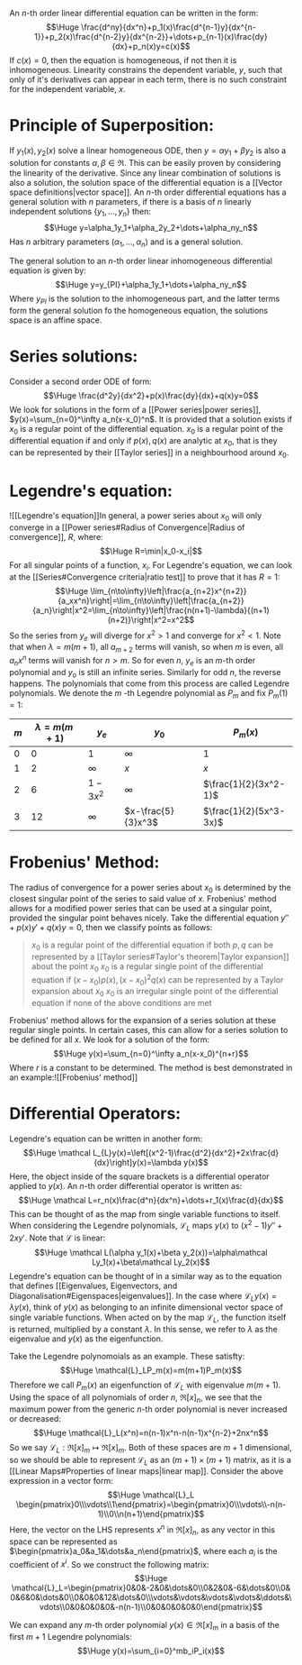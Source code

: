 An $n$-th order linear differential equation can be written in the form:$$\Huge \frac{d^ny}{dx^n}+p_1(x)\frac{d^{n-1}y}{dx^{n-1}}+p_2(x)\frac{d^{n-2}y}{dx^{n-2}}+\dots+p_{n-1}(x)\frac{dy}{dx}+p_n(x)y=c(x)$$If $c(x)=0$, then the equation is homogeneous, if not then it is inhomogeneous. Linearity constrains the dependent variable, $y$, such that only of it's derivatives can appear in each term, there is no such constraint for the independent variable, $x$.

# Principle of Superposition:

If $y_1(x),y_2(x)$ solve a linear homogeneous ODE, then $y=\alpha y_1+\beta y_2$ is also a solution for constants $\alpha,\beta\in\Re$. This can be easily proven by considering the linearity of the derivative. Since any linear combination of solutions is also a solution, the solution space of the differential equation is a [[Vector space definitions|vector space]]. An $n$-th order differential equations has a general solution with $n$ parameters, if there is a basis of $n$ linearly independent solutions $\{y_1,\dots,y_n\}$ then:$$\Huge y=\alpha_1y_1+\alpha_2y_2+\dots+\alpha_ny_n$$Has $n$ arbitrary parameters $(\alpha_1,\dots,\alpha_n)$ and is a general solution.

The general solution to an $n$-th order linear inhomogeneous differential equation is given by:$$\Huge y=y_{PI}+\alpha_1y_1+\dots+\alpha_ny_n$$Where $y_{PI}$ is the solution to the inhomogeneous part, and the latter terms form the general solution fo the homogeneous equation, the solutions space is an affine space.

# Series solutions:

Consider a second order ODE of form:$$\Huge \frac{d^2y}{dx^2}+p(x)\frac{dy}{dx}+q(x)y=0$$We look for solutions in the form of a [[Power series|power series]], $y(x)=\sum_{n=0}^\infty a_n(x-x_0)^n$. It is provided that a solution exists if $x_0$ is a regular point of the differential equation. $x_0$ is a regular point of the differential equation if and only if $p(x),q(x)$ are analytic at $x_0$, that is they can be represented by their [[Taylor series]] in a neighbourhood around $x_0$.


# Legendre's equation:
![[Legendre's equation]]In general, a power series about $x_0$ will only converge in a [[Power series#Radius of Convergence|Radius of convergence]], $R$, where:$$\Huge R=\min|x_0-x_i|$$For all singular points of a function, $x_i$. For Legendre's equation, we can look at the [[Series#Convergence criteria|ratio test]] to prove that it has $R=1$:$$\Huge \lim_{n\to\infty}\left|\frac{a_{n+2}x^{n+2}}{a_xx^n}\right|=\lim_{n\to\infty}\left|\frac{a_{n+2}}{a_n}\right|x^2=\lim_{n\to\infty}\left|\frac{n(n+1)-\lambda}{(n+1)(n+2)}\right|x^2=x^2$$So the series from $y_e$ will diverge for $x^2>1$ and converge for $x^2<1$. Note that when $\lambda=m(m+1)$, all $a_{m+2}$ terms will vanish, so when $m$ is even, all $a_nx^n$ terms will vanish for $n>m$. So for even $n$, $y_e$ is an $m$-th order polynomial and $y_o$ is still an infinite series. Similarly for odd $n$, the reverse happens. The polynomials that come from this process are called Legendre polynomials. We denote the $m$
-th Legendre polynomial as $P_m$ and fix $P_m(1)=1$:

| $m$ | $\lambda=m(m+1)$ | $y_e$    | $y_0$    | $P_m(x)$              |
| --- | ---------------- | -------- | -------- | --------------------- |
| $0$ | $0$              | $1$      | $\infty$ | $1$                   |
| $1$ | $2$              | $\infty$ | $x$      | $x$                   |
| $2$ | $6$              | $1-3x^2$ | $\infty$ | $\frac{1}{2}(3x^2-1)$ |
| 3   | 12               | $\infty$ | $x-\frac{5}{3}x^3$         | $\frac{1}{2}(5x^3-3x)$                      |

# Frobenius' Method:

The radius of convergence for a power series about $x_0$ is determined by the closest singular point of the series to said value of $x$. Frobenius' method allows for a modified power series that can be used at a singular point, provided the singular point behaves nicely. Take the differential equation $y''+p(x)y'+q(x)y=0$, then we classify points as follows:
>$x_0$ is a regular point of the differential equation if both $p,q$ can be represented by a [[Taylor series#Taylor's theorem|Taylor expansion]] about the point $x_0$
>$x_0$ is a regular single point of the differential equation if $(x-x_0)p(x),(x-x_0)^2q(x)$ can be represented by a Taylor expansion about $x_0$
>$x_0$ is an irregular single point of the differential equation if none of the above conditions are met

Frobenius' method allows for the expansion of a series solution at these regular single points. In certain cases, this can allow for a series solution to be defined for all $x$. We look for a solution of the form:$$\Huge y(x)=\sum_{n=0}^\infty a_n(x-x_0)^{n+r}$$Where $r$ is a constant to be determined. The method is best demonstrated in an example:![[Frobenius' method]]
# Differential Operators:

Legendre's equation can be written in another form:$$\Huge \mathcal L_{L}y(x)=\left[(x^2-1)\frac{d^2}{dx^2}+2x\frac{d}{dx}\right]y(x)=\lambda y(x)$$Here, the object inside of the square brackets is a differential operator applied to $y(x)$. An $n$-th order differential operator is written as:$$\Huge \mathcal L=r_n(x)\frac{d^n}{dx^n}+\dots+r_1(x)\frac{d}{dx}$$This can be thought of as the map from single variable functions to itself. When considering the Legendre polynomials, $\mathcal L_L$ maps $y(x)$ to $(x^2-1)y''+2xy'$. Note that $\mathcal L$ is linear:$$\Huge \mathcal L(\alpha y_1(x)+\beta y_2(x))=\alpha\mathcal Ly_1(x)+\beta\mathcal Ly_2(x)$$Legendre's equation can be thought of in a similar way as to the equation that defines [[Eigenvalues, Eigenvectors, and Diagonalisation#Eigenspaces|eigenvalues]]. In the case where $\mathcal L_L y(x)=\lambda y(x)$, think of $y(x)$ as belonging to an infinite dimensional vector space of single variable functions. When acted on by the map $\mathcal L_L$, the function itself is returned, multiplied by a constant $\lambda$. In this sense, we refer to $\lambda$ as the eigenvalue and $y(x)$ as the eigenfunction.

Take the Legendre polynomoials as an example. These satisfty:$$\Huge \mathcal{L}_LP_m(x)=m(m+1)P_m(x)$$Therefore we call $P_m(x)$ an eigenfunction of $\mathcal{L}_L$ with eigenvalue $m(m+1)$. Using the space of all polynomials of order $n$, $\Re[x]_n$, we see that the maximum power from the generic $n$-th order polynomial is never increased or decreased:$$\Huge \mathcal{L}_L(x^n)=n(n-1)x^n-n(n-1)x^{n-2}+2nx^n$$So we say $\mathcal{L}_L:\Re[x]_m\mapsto\Re[x]_m$. Both of these spaces are $m+1$ dimensional, so we should be able to represent $\mathcal{L}_L$ as an $(m+1)\times(m+1)$ matrix, as it is a [[Linear Maps#Properties of linear maps|linear map]]. Consider the above expression in a vector form:$$\Huge \mathcal{L}_L \begin{pmatrix}0\\\vdots\\1\end{pmatrix}=\begin{pmatrix}0\\\vdots\\-n(n-1)\\0\\n(n+1)\end{pmatrix}$$Here, the vector on the LHS represents $x^n$ in $\Re[x]_n$, as any vector in this space can be represented as $\begin{pmatrix}a_0&a_1&\dots&a_n\end{pmatrix}$, where each $a_i$ is the coefficient of $x^i$. So we construct the following matrix:$$\Huge \mathcal{L}_L=\begin{pmatrix}0&0&-2&0&\dots&0\\0&2&0&-6&\dots&0\\0&0&6&0&\dots&0\\0&0&0&12&\dots&0\\\vdots&\vdots&\vdots&\vdots&\ddots&\vdots\\0&0&0&0&0&-n(n-1)\\0&0&0&0&0&0\end{pmatrix}$$

We can expand any $m$-th order polynomial $y(x)\in\Re[x]_m$ in a basis of the first $m+1$ Legendre polynomials:$$\Huge y(x)=\sum_{i=0}^mb_iP_i(x)$$